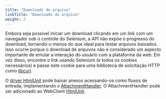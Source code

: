 ```yaml
---
title: "Downloads de arquivo"
linkTitle: "Downloads de arquivo"
weight: 2
---
```


Embora seja possível iniciar um download
clicando em um link com um navegador sob o controle do Selenium,
a API não expõe o progresso do download,
tornando-o menos do que ideal para testar arquivos baixados.
Isso ocorre porque o download de arquivos não é considerado um aspecto importante
de emular a interação do usuário com a plataforma da web.
Em vez disso, encontre o link usando Selenium
(e todos os cookies necessários)
e passe este cookie para uma biblioteca de solicitação HTTP como
[libcurl](//curl.haxx.se/libcurl/).

O [driver HtmlUnit](https://github.com/SeleniumHQ/htmlunit-driver) pode baixar 
anexos acessando-os como fluxos de entrada, implementando o 
[AttachmentHandler](https://htmlunit.sourceforge.io/apidocs/com/gargoylesoftware/htmlunit/attachment/AttachmentHandler.html). 
O AttachmentHandler pode ser adicionado ao WebClient [HtmlUnit](https://htmlunit.sourceforge.io/).

